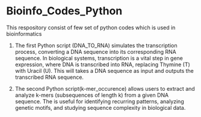 # Bioinfo_Codes_Python
This respository consist of few set of python codes which is used in bioinformatics
1. The first Python script (DNA_TO_RNA) simulates the transcription process, converting a DNA sequence into its corresponding RNA sequence. In biological systems, transcription is a vital step in gene expression, where DNA is transcribed into RNA, replacing Thymine (T) with Uracil (U). This will takes a DNA sequence as input and outputs the transcribed RNA sequence.

2. The second Python script(k-mer_occurence) allows users to extract and analyze k-mers (subsequences of length k) from a given DNA sequence. The is useful for identifying recurring patterns, analyzing genetic motifs, and studying sequence complexity in biological data.
